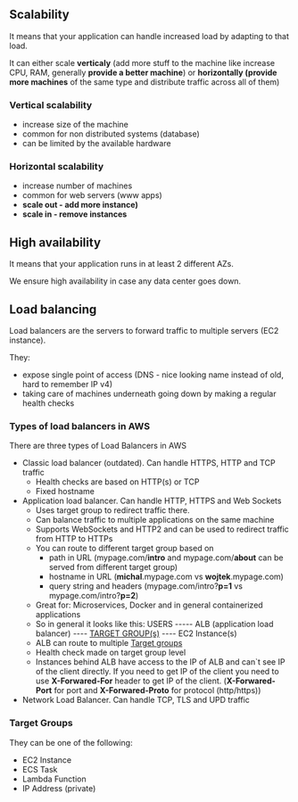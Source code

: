 ## Scalability
It means that your application can handle increased load by adapting to that load.

It can either scale **verticaly** (add more stuff to the machine like increase CPU, RAM, generally **provide a better machine**) or **horizontally (provide more machines** of the same type and distribute traffic across all of them)

### Vertical scalability
- increase size of the machine
- common for non distributed systems (database)
- can be limited by the available hardware

### Horizontal scalability
- increase number of machines
- common for web servers (www apps)
- **scale out - add more instance)**
- **scale in - remove instances**


## High availability
It means that your application runs in at least 2 different AZs.

We ensure high availability in case any data center goes down.

## Load balancing
Load balancers are the servers to forward traffic to multiple servers (EC2 instance).

They:
- expose single point of access (DNS - nice looking name instead of old, hard to remember IP v4)
- taking care of machines underneath going down by making a regular health checks

### Types of load balancers in AWS

There are three types of Load Balancers in AWS
- Classic load balancer (outdated). Can handle HTTPS, HTTP and TCP traffic
  - Health checks are based on HTTP(s) or TCP
  - Fixed hostname
- Application load balancer. Can handle HTTP, HTTPS and Web Sockets
  - Uses target group to redirect traffic there.
  - Can balance traffic to multiple applications on the same machine
  - Supports WebSockets and HTTP2 and can be used to redirect traffic from HTTP to HTTPs
  - You can route to different target group based on
    - path in URL (mypage.com/**intro** and mypage.com/**about** can be served from different target group)
    - hostname in URL (**michal**.mypage.com vs **wojtek**.mypage.com)
    - query string and headers (mypage.com/intro?**p=1** vs mypage.com/intro?**p=2**)
  - Great for: Microservices, Docker and in general containerized applications
  - So in general it looks like this: USERS ----- ALB (application load balancer) ---- [TARGET GROUP(s)](#target-groups) ---- EC2 Instance(s)
  - ALB can route to multiple [Target groups](#target-groups)
  - Health check made on target group level
  - Instances behind ALB have access to the IP of ALB and can`t see IP of the client directly. If you need to get IP of the client you need to use **X-Forwared-For** header to get IP of the client. (**X-Forwared-Port** for port and **X-Forwared-Proto** for protocol (http/https)) 
- Network Load Balancer. Can handle TCP, TLS and UPD traffic

### <a name="target-groups">Target Groups</a>

They can be one of the following:
- EC2 Instance
- ECS Task
- Lambda Function
- IP Address (private)

